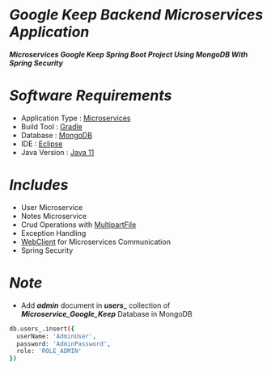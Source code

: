 # _Google Keep Backend Microservices Application_

_**Microservices Google Keep Spring Boot Project Using MongoDB With Spring Security**_

# _Software Requirements_
* Application Type : [Microservices](https://spring.io/microservices)
* Build Tool : [Gradle](https://spring.io/guides/gs/gradle/)
* Database : [MongoDB](https://www.mongodb.com/try/download/community)
* IDE : [Eclipse](https://www.eclipse.org/downloads/)
* Java Version : [Java 11](https://www.oracle.com/in/java/technologies/javase/jdk11-archive-downloads.html)

# _Includes_
* User Microservice
* Notes Microservice
* Crud Operations with [MultipartFile](https://www.baeldung.com/spring-file-upload)
* Exception Handling
* [WebClient](https://www.baeldung.com/spring-5-webclient) for Microservices Communication
* Spring Security

# _Note_
* Add **_admin_** document in **_users__** collection of **_Microservice_Google_Keep_** Database in MongoDB
```bash
db.users_.insert({
  userName: 'AdminUser',
  password: 'AdminPassword',
  role: 'ROLE_ADMIN'
})
```
